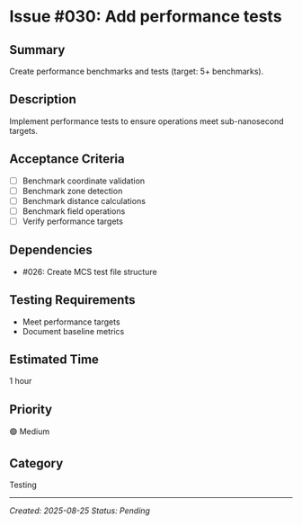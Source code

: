 # Issue #030: Add performance tests

## Summary
Create performance benchmarks and tests (target: 5+ benchmarks).

## Description
Implement performance tests to ensure operations meet sub-nanosecond targets.

## Acceptance Criteria
- [ ] Benchmark coordinate validation
- [ ] Benchmark zone detection
- [ ] Benchmark distance calculations
- [ ] Benchmark field operations
- [ ] Verify performance targets

## Dependencies
- #026: Create MCS test file structure

## Testing Requirements
- Meet performance targets
- Document baseline metrics

## Estimated Time
1 hour

## Priority
🟢 Medium

## Category
Testing

---
*Created: 2025-08-25*
*Status: Pending*
